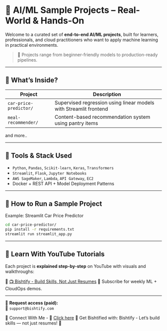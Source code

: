 # 🤖 AI/ML Sample Projects – Real-World & Hands-On

Welcome to a curated set of **end-to-end AI/ML projects**, built for learners, professionals, and cloud practitioners who want to apply machine learning in practical environments.

> 🧠 Projects range from beginner-friendly models to production-ready pipelines.

---

## 🎯 What’s Inside?

| Project | Description |
|--------|-------------|
| `car-price-predictor/` | Supervised regression using linear models with Streamlit frontend |
| `meal-recommender/` | Content-based recommendation system using pantry items |
and more..

---

## 🧪 Tools & Stack Used

- `Python`, `Pandas`, `Scikit-learn`, `Keras`, `Transformers`
- `Streamlit`, `Flask`, `Jupyter Notebooks`
- `AWS SageMaker`, `Lambda`, `API Gateway`, `EC2`
- Docker + REST API + Model Deployment Patterns

---

## 🚀 How to Run a Sample Project

Example: Streamlit Car Price Predictor

```bash
cd car-price-predictor/
pip install -r requirements.txt
streamlit run streamlit_app.py
```

---

## 🎥 Learn With YouTube Tutorials

Each project is **explained step-by-step** on YouTube with visuals and walkthroughs:

🔗 [📺 Bishtify - Build Skills, Not Just Resumes](https://www.youtube.com/@getbishtified) 
🧠 Subscribe for weekly ML + CloudOps demos.

---

📩 **Request access (paid):**  
📧 `support@bishtify.com`

🤝 Connect With Me - 📧 [Click here](https://topmate.io/pradeep_singh_bisht)
🔗 Get Bishtified with:
Bishtify - Let’s build skills — not just resumes! 🚀
